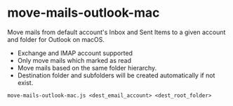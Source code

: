 # move-mails-outlook-mac
Move mails from default account's Inbox and Sent Items to a given account and folder for Outlook on macOS.
- Exchange and IMAP account supported
- Only move mails which marked as read
- Move mails based on the same folder hierarchy.
- Destination folder and subfolders will be created automatically if not exist.

```
move-mails-outlook-mac.js <dest_email_account> <dest_root_folder>
```
